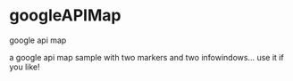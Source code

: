 # googleAPIMap
google api map

a google api map sample with two markers and two infowindows... use it if you like!
